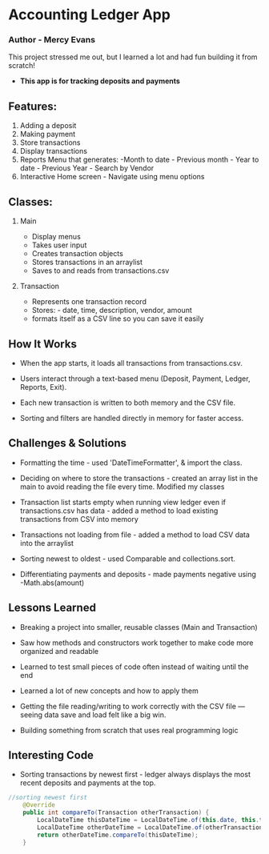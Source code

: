 # Accounting Ledger App 

### Author - Mercy Evans 
This project stressed me out, but I learned a lot and had fun building it from scratch!

- **This app is for tracking deposits and payments**

## Features:
1. Adding a deposit
2. Making payment
3. Store transactions
4. Display transactions
5. Reports Menu that generates:
        -Month to date
        - Previous month
        - Year to date
        - Previous Year
        - Search by Vendor
6. Interactive Home screen - Navigate using menu options


## Classes:
1. Main
    - Display menus
    - Takes user input
    - Creates transaction objects
    - Stores transactions in an arraylist
    - Saves to and reads from transactions.csv
   
2. Transaction
    - Represents one transaction record
    - Stores: 
            - date, time, description, vendor, amount
    - formats itself as a CSV line so you can save it easily

## How It Works

- When the app starts, it loads all transactions from transactions.csv.

- Users interact through a text-based menu (Deposit, Payment, Ledger, Reports, Exit).

- Each new transaction is written to both memory and the CSV file.

- Sorting and filters are handled directly in memory for faster access.

## Challenges & Solutions

- Formatting the time - used 'DateTimeFormatter', & import the class.

- Deciding on where to store the transactions - created an array list in the main to avoid reading the file every time. Modified my classes

- Transaction list starts empty when running view ledger even if transactions.csv has data - added a method to load existing transactions from CSV into memory

- Transactions not loading from file - added a method to load CSV data into the arraylist 

- Sorting newest to oldest - used Comparable and collections.sort.

- Differentiating payments and deposits - made payments negative using -Math.abs(amount)

## Lessons Learned

- Breaking a project into smaller, reusable classes (Main and Transaction)

- Saw how methods and constructors work together to make code more organized and readable

- Learned to test small pieces of code often instead of waiting until the end

- Learned a lot of new concepts and how to apply them

- Getting the file reading/writing to work correctly with the CSV file — seeing data save and load felt like a big win.

- Building something from scratch that uses real programming logic

## Interesting Code

- Sorting transactions by newest first - ledger always displays the most recent deposits and payments at the top.
```java
//sorting newest first
    @Override
    public int compareTo(Transaction otherTransaction) {
        LocalDateTime thisDateTime = LocalDateTime.of(this.date, this.time);
        LocalDateTime otherDateTime = LocalDateTime.of(otherTransaction.getDate(), otherTransaction.getTime());
        return otherDateTime.compareTo(thisDateTime);
    }

```



  